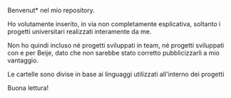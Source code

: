 Benvenut* nel mio repository.

Ho volutamente inserito, in via non completamente esplicativa, soltanto i progetti universitari realizzati
interamente da me.

Non ho quindi incluso né progetti sviluppati in team, né progetti sviluppati con e per Beije, dato che non sarebbe
stato corretto pubblicizzarli a mio vantaggio.

Le cartelle sono divise in base ai linguaggi utilizzati all'interno dei progetti

Buona lettura!

